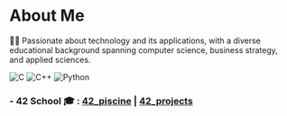 # About Me
👨‍💻 Passionate about technology and its applications, with a diverse educational background spanning computer science, business strategy, and applied sciences.

![C](https://img.shields.io/badge/C-Advanced-blue?logo=c%2B%2B?style=flat-square&logo=appveyor)
![C++](https://img.shields.io/badge/C++-Advanced-green?logo=c%2B%2B?style=flat-square&logo=appveyor)
![Python](https://img.shields.io/badge/Python-Advanced-yellow?logo=python?style=flat-square&logo=appveyor)

### - 42 School 🎓 : [42_piscine](https://github.com/alpyt42/42_piscine)  | [42_projects](https://github.com/alpyt42/42_projects)
